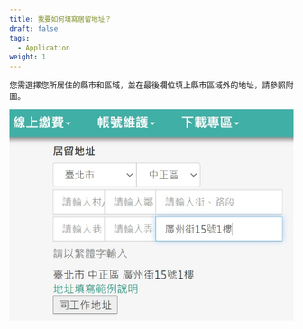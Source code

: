 ```yaml
---
title: 我要如何填寫居留地址？
draft: false
tags:
  - Application
weight: 1
---
```

您需選擇您所居住的縣市和區域，並在最後欄位填上縣市區域外的地址，請參照附圖。

![地址示意](/cms-uploads/地址示意.jpg)